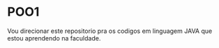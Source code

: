 # POO1
Vou direcionar este repositorio pra os codigos em linguagem JAVA que estou aprendendo na faculdade.
